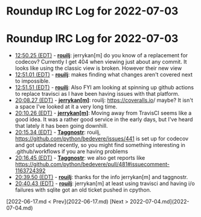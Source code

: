 # Roundup IRC Log for 2022-07-03 #
# Roundup IRC Log for 2022-07-03
* <a href="#12:50.25" id="12:50.25">12:50.25 (EDT)</a> - __[rouilj](https://github.com/rouilj)__: jerrykan[m] do you know of  a replacement for codecov? Currently I get 404 when viewing just about any commit. It looks like using the classic view is broken. However their new view
* <a href="#12:51.01" id="12:51.01">12:51.01 (EDT)</a> - __[rouilj](https://github.com/rouilj)__: makes finding what changes aren't covered next to impossible.
* <a href="#12:51.51" id="12:51.51">12:51.51 (EDT)</a> - __[rouilj](https://github.com/rouilj)__: Also FYI am looking at spinning up github actions to replace travisci as I have been having issues with that platform.
* <a href="#20:08.27" id="20:08.27">20:08.27 (EDT)</a> - __[jerrykan[m]](https://github.com/jerrykan[m])__: rouilj: <https://coveralls.io>/ maybe? It isn't a space I've looked at it a very long time.
* <a href="#20:10.26" id="20:10.26">20:10.26 (EDT)</a> - __[jerrykan[m]](https://github.com/jerrykan[m])__: Moving away from TravisCI seems like a good idea. It was a rather good service in the early days, but I've heard that lately it has been going downhill.
* <a href="#20:15.34" id="20:15.34">20:15.34 (EDT)</a> - __[Taggnostr](https://github.com/Taggnostr)__: rouilj, <https://github.com/python/bedevere/issues/441> is set up for codecov and got updated recently, so you might find something interesting in .github/workflows if you are having problems
* <a href="#20:16.45" id="20:16.45">20:16.45 (EDT)</a> - __[Taggnostr](https://github.com/Taggnostr)__: we also get reports like <https://github.com/python/bedevere/pull/481#issuecomment-1163724392>
* <a href="#20:39.50" id="20:39.50">20:39.50 (EDT)</a> - __[rouilj](https://github.com/rouilj)__: thanks for the info jerrykan[m] and taggnostr.
* <a href="#20:40.43" id="20:40.43">20:40.43 (EDT)</a> - __[rouilj](https://github.com/rouilj)__: jerrykan[m] at least using travisci and having i/o failures with sqlite got an old ticket pushed in cpython.

<div class="inpage-footer">
[2022-06-17.md < Prev](2022-06-17.md)
[Next > 2022-07-04.md](2022-07-04.md)
</div>
